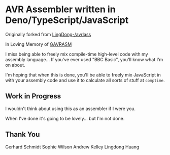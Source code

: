 # AVR Assembler written in Deno/TypeScript/JavaScript

Originally forked from [LingDong-/avrlass](https://github.com/LingDong-/avrlass)

In Loving Memory of [GAVRASM](https://web.archive.org/web/20230918215305/http://www.avr-asm-tutorial.net/)

I miss being able to freely mix compile-time high-level code with my assembly language... If you've ever used "BBC Basic", you'll know what I'm on about.

I'm hoping that when this is done, you'll be able to freely mix JavaScript in with your assembly code and use it to calculate all sorts of stuff at `comptime`.

## Work in Progress

I wouldn't think about using this as an assembler if I were you.

When I've done it's going to be lovely... but I'm not done.

## Thank You

Gerhard Schmidt
Sophie Wilson
Andrew Kelley
Lingdong Huang
